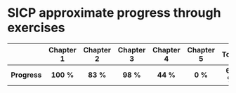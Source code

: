 # SICP approximate progress through exercises
|      |**Chapter 1**|**Chapter 2**|**Chapter 3**|**Chapter 4**|**Chapter 5**|**Total**|
|:----:|:----:|:----:|:----:|:----:|:----:|:----:|
|**Progress**|**100 %**|**83 %**|**98 %**|**44 %**|**0 %**|**68 %**|
